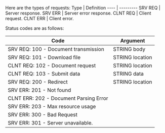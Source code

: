 Here are the types of requests:
Type | Definition
---- | ---------
SRV REQ | Server response.
SRV ERR  | Server error response.
CLNT REQ | Client request.
CLNT ERR | Client error.


Status codes are as follows:

Code | Argument
---- | --------
SRV REQ: 100 - Document transmission | STRING body
SRV REQ: 101 - Download file | STRING location
CLNT REQ: 102 - Document request | STRING location
CLNT REQ: 103 - Submit data | STRING data
SRV REQ: 200 - Redirect | STRING location
SRV ERR: 201 - Not found | 
CLNT ERR: 202 - Document Parsing Error |
SRV ERR: 203 - Max resource usage |
SRV ERR: 300 - Bad Request |
SRV ERR: 301 - Server unavailable. |




